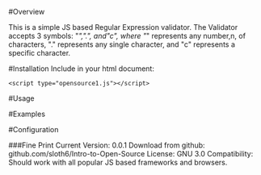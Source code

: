 #Overview

This is a simple JS based Regular Expression validator. The Validator accepts 3 symbols: "*",".", and"c", where "*" represents any number,n, of characters, "." represents any single character, and "c" represents a specific character.

#Installation
Include in your html document:

`<script type="opensource1.js"></script>`

#Usage

#Examples

#Configuration

###Fine Print
Current Version: 0.0.1
Download from github: github.com/sloth6/Intro-to-Open-Source
License: GNU 3.0
Compatibility: Should work with all popular JS based frameworks and browsers.